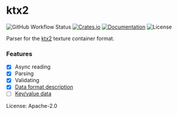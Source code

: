 # ktx2

![GitHub Workflow Status](https://img.shields.io/github/workflow/status/BVE-Reborn/ktx2/Build)
[![Crates.io](https://img.shields.io/crates/v/ktx2)](https://crates.io/crates/ktx2)
[![Documentation](https://docs.rs/ktx2/badge.svg)](https://docs.rs/ktx2)
![License](https://img.shields.io/crates/l/ktx2)


Parser for the [ktx2](https://github.khronos.org/KTX-Specification/) texture container format.

### Features
- [x] Async reading
- [x] Parsing
- [x] Validating
- [x] [Data format description](https://github.khronos.org/KTX-Specification/#_data_format_descriptor)
- [ ] [Key/value data](https://github.khronos.org/KTX-Specification/#_keyvalue_data)

License: Apache-2.0
